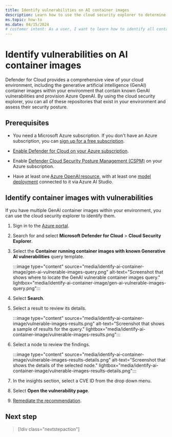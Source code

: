 ```yaml
---
title: Identify vulnerabilities on AI container images
description: Learn how to use the cloud security explorer to determine all container images within your environment, that contain known generative AI vulnerabilities.
ms.topic: how-to
ms.date: 04/15/2024
# customer intent: As a user, I want to learn how to identify all container images within my environment, that contain known Generative AI vulnerabilities and provision Azure OpenAI so that I can assess their security posture.
---
```


# Identify vulnerabilities on AI container images

Defender for Cloud provides a comprehensive view of your cloud environment, including the generative artificial intelligence (GenAI) container images within your environment that contain known GenAI vulnerabilities and provision Azure OpenAI. By using the cloud security explorer, you can all of these repositories that exist in your environment and assess their security posture.

## Prerequisites

- You need a Microsoft Azure subscription. If you don't have an Azure subscription, you can [sign up for a free subscription](https://azure.microsoft.com/pricing/free-trial/).

- [Enable Defender for Cloud on your Azure subscription](connect-azure-subscription.md).

- Enable [Defender Cloud Security Posture Management (CSPM)](tutorial-enable-cspm-plan.md) on your Azure subscription.

- Have at least one [Azure OpenAI resource](../ai-studio/how-to/create-azure-ai-resource.md), with at least one [model deployment](../ai-studio/how-to/deploy-models-openai.md) connected to it via Azure AI Studio.

## Identify container images with vulnerabilities

If you have multiple GenAI container images within your environment, you can use the cloud security explorer to identify them.

1. Sign in to the [Azure portal](https://portal.azure.com/).

1. Search for and select **Microsoft Defender for Cloud** > **Cloud Security Explorer**.

1. Select the **Container running container images with known Generative AI vulnerabilities** query template.

    :::image type="content" source="media/identify-ai-container-image/gen-ai-vulnerable-images-query.png" alt-text="Screenshot that shows where to locate the GenAI vulnerable container images query." lightbox="media/identify-ai-container-image/gen-ai-vulnerable-images-query.png":::

1. Select **Search**.

1. Select a result to review its details.

    :::image type="content" source="media/identify-ai-container-image/vulnerable-images-results.png" alt-text="Screenshot that shows a sample of results for the query." lightbox="media/identify-ai-container-image/vulnerable-images-results.png":::

1. Select a node to review the findings.

    :::image type="content" source="media/identify-ai-container-image/vulnerable-images-results-details.png" alt-text="Screenshot that shows the details of the selected node." lightbox="media/identify-ai-container-image/vulnerable-images-results-details.png":::

1. In the insights section, select a CVE ID from the drop down menu.

1. Select **Open the vulnerability page**.

1. [Remediate the recommendation](implement-security-recommendations.md#remediate-recommendations).

## Next step

> [!div class="nextstepaction"]
>
